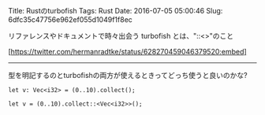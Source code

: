 Title: Rustのturbofish
Tags: Rust
Date: 2016-07-05 05:00:46
Slug: 6dfc35c47756e962ef055d1049f1f8ec

リファレンスやドキュメントで時々出会う turbofish とは、"::<>"のこと

[https://twitter.com/hermanradtke/status/628270459046379520:embed]

---

型を明記するのとturbofishの両方が使えるときってどっち使うと良いのかな?

```
let v: Vec<i32> = (0..10).collect();
```

```
let v = (0..10).collect::<Vec<i32>>();
```